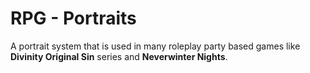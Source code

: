 # RPG - Portraits
A portrait system that is used in many roleplay party based games like **Divinity Original Sin** series and **Neverwinter Nights**.
